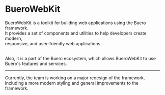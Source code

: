 # BueroWebKit

BueroWebKit is a toolkit for building web applications using the Buero framework.<br/>
It provides a set of components and utilities to help developers create modern,<br/>
responsive, and user-friendly web applications.<br/><br/>

Also, it is a part of the Buero ecosystem, which allows BueroWebKit to use Buero's features and services.<br/>

<hr/>
Currently, the team is working on a major redesign of the framework,<br/>
including a more modern styling and general improvements to the framework.<br/>